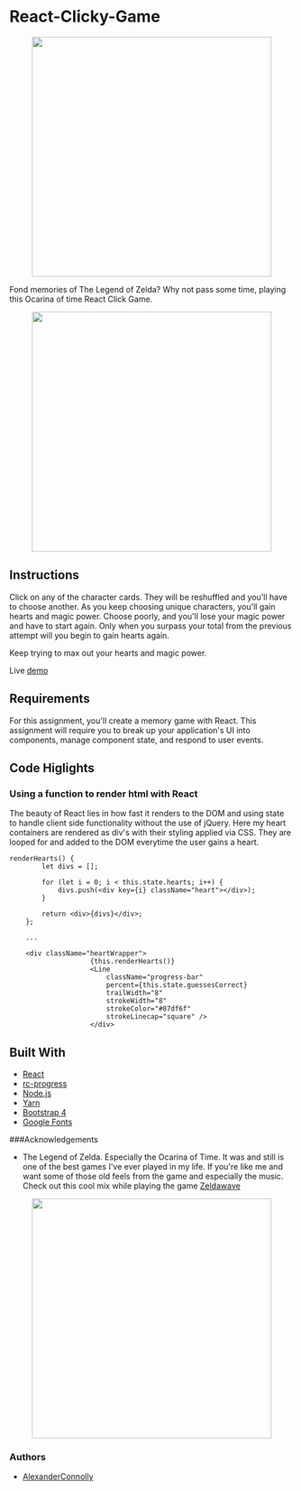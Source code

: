 # React-Clicky-Game
<p align="center">
<img src="https://user-images.githubusercontent.com/29084524/35487884-e9a8e7f8-0435-11e8-8416-733811c11763.gif" width="425"/>
</p>

Fond memories of The Legend of Zelda? Why not pass some time, playing this Ocarina of time React Click Game. 

<p align="center">
<img src="https://user-images.githubusercontent.com/29084524/35487996-10477e1e-0437-11e8-973d-6ca5e1025de4.png" width="425"/>
</p>

## Instructions
Click on any of the character cards. They will be reshuffled and you'll have to choose another. As you keep choosing unique characters, you'll gain hearts and magic power. Choose poorly, and you'll lose your magic power and have to start again. Only when you surpass your total from the previous attempt will you begin to gain hearts again. 

Keep trying to max out your hearts and magic power. 

Live [demo](https://react-zelda-game.herokuapp.com/)

## Requirements
For this assignment, you'll create a memory game with React. This assignment will require you to break up your application's UI into components, manage component state, and respond to user events.

## Code Higlights

### Using a function to render html with React
The beauty of React lies in how fast it renders to the DOM and using state to handle client side functionality without the use of jQuery. Here my heart containers are rendered as div's with their styling applied via CSS. They are looped for and added to the DOM everytime the user gains a heart.
```
renderHearts() {
		let divs = [];

		for (let i = 0; i < this.state.hearts; i++) {
			divs.push(<div key={i} className="heart"></div>);
		}

		return <div>{divs}</div>;
	};

    ...

    <div className="heartWrapper">
    				{this.renderHearts()}
    				<Line 
						className="progress-bar"
	        			percent={this.state.guessesCorrect}
	        			trailWidth="8" 
	        			strokeWidth="8" 
	        			strokeColor="#87df6f"
						strokeLinecap="square" />
    				</div>
```

## Built With
+ [React](https://reactjs.org/)
+ [rc-progress](https://www.npmjs.com/package/rc-progress)
+ [Node.js](https://nodejs.org/en/)
+ [Yarn](https://yarnpkg.com/en/)
+ [Bootstrap 4](https://getbootstrap.com/)
+ [Google Fonts](https://fonts.google.com/)

###Acknowledgements
+ The Legend of Zelda. Especially the Ocarina of Time. It was and still is one of the best games I've ever played in my life. If you're like me and want some of those old feels from the game and especially the music. Check out this cool mix while playing the game [Zeldawave](https://www.youtube.com/watch?v=bHUvykXL8Og&t=1100s)

<p align="center">
<img src="https://user-images.githubusercontent.com/29084524/35487885-eb6869b0-0435-11e8-9420-53636dd53521.gif" width="425"/>
</p>


### Authors
+ [AlexanderConnolly](https://github.com/AlexanderConnolly415)
